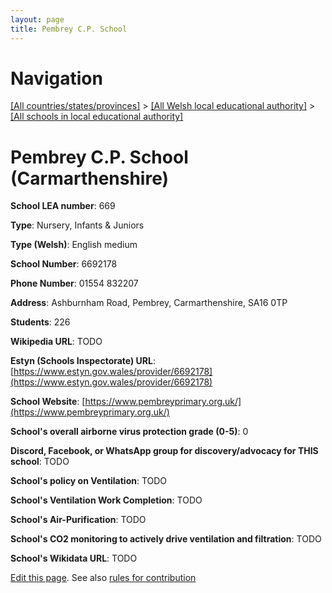 ```yaml
---
layout: page
title: Pembrey C.P. School
---
```

# Navigation

[[All countries/states/provinces]](../../..) > [[All Welsh local educational authority]](../..) > [[All schools in local educational authority]](..)

# Pembrey C.P. School (Carmarthenshire)

**School LEA number**: 669

**Type**: Nursery, Infants & Juniors

**Type (Welsh)**: English medium

**School Number**: 6692178

**Phone Number**: 01554 832207

**Address**: Ashburnham Road, Pembrey, Carmarthenshire, SA16 0TP

**Students**: 226

**Wikipedia URL**: TODO

**Estyn (Schools Inspectorate) URL**: [https://www.estyn.gov.wales/provider/6692178](https://www.estyn.gov.wales/provider/6692178)

**School Website**: [https://www.pembreyprimary.org.uk/](https://www.pembreyprimary.org.uk/)

**School's overall airborne virus protection grade (0-5)**: 0

**Discord, Facebook, or WhatsApp group for discovery/advocacy for THIS school**: TODO

**School's policy on Ventilation**: TODO

**School's Ventilation Work Completion**: TODO

**School's Air-Purification**: TODO

**School's CO2 monitoring to actively drive ventilation and filtration**: TODO

**School's Wikidata URL**: TODO




[Edit this page](https://github.com/VentilationProject/Wales/edit/prif/./Carmarthenshire/Pembrey_C.P._School.md). See also [rules for contribution](../../../contribution-rules/)